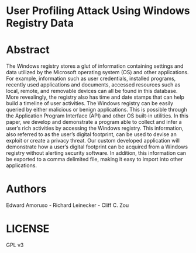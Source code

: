 # User Profiling Attack Using Windows Registry Data

# Abstract
  The Windows registry stores a glut of information containing settings and data utilized by the Microsoft operating system (OS) and other applications. For example, information such as user credentials, installed programs, recently used applications and documents, accessed resources such as local, remote, and removable devices can all be found in this database. More revealingly, the registry also has time and date stamps that can help build a timeline of user activities.  The Windows registry can be easily queried by either malicious or benign applications. This is possible through the Application Program Interface (API) and other OS built-in utilities.  In this paper, we develop and demonstrate a program able to collect and infer a user’s rich activities by accessing the Windows registry. This information, also referred to as the user’s digital footprint, can be used to devise an exploit or create a privacy threat.  Our custom developed application will demonstrate how a user’s digital footprint can be acquired from a Windows registry without alerting security software. In addition, this information can be exported to a comma delimited file, making it easy to import into other applications.

# Authors
 Edward Amoruso - 
 Richard Leinecker - 
 Cliff C. Zou 
 

# LICENSE
GPL v3

